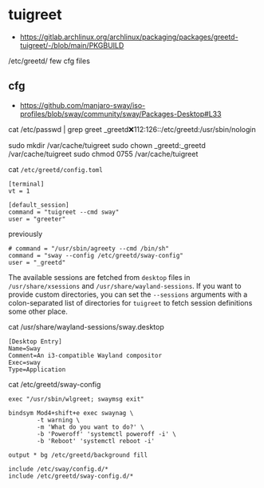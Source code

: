 # tuigreet

* https://gitlab.archlinux.org/archlinux/packaging/packages/greetd-tuigreet/-/blob/main/PKGBUILD

/etc/greetd/
    few cfg files

## cfg

* https://github.com/manjaro-sway/iso-profiles/blob/sway/community/sway/Packages-Desktop#L33

cat /etc/passwd | grep greet
_greetd:x:112:126::/etc/greetd:/usr/sbin/nologin

sudo mkdir /var/cache/tuigreet
sudo chown _greetd:_greetd /var/cache/tuigreet
sudo chmod 0755 /var/cache/tuigreet


cat `/etc/greetd/config.toml`

```
[terminal]
vt = 1

[default_session]
command = "tuigreet --cmd sway"
user = "greeter"
```

previously
```
# command = "/usr/sbin/agreety --cmd /bin/sh"
command = "sway --config /etc/greetd/sway-config"
user = "_greetd"
```

The available sessions are fetched from `desktop` files in 
`/usr/share/xsessions` and `/usr/share/wayland-sessions`. 
If you want to provide custom directories, you can set the `--sessions` arguments with a colon-separated list of directories for `tuigreet` to fetch session definitions some other place.

cat /usr/share/wayland-sessions/sway.desktop
```
[Desktop Entry]
Name=Sway
Comment=An i3-compatible Wayland compositor
Exec=sway
Type=Application
```

cat /etc/greetd/sway-config
```
exec "/usr/sbin/wlgreet; swaymsg exit"

bindsym Mod4+shift+e exec swaynag \
        -t warning \
        -m 'What do you want to do?' \
        -b 'Poweroff' 'systemctl poweroff -i' \
        -b 'Reboot' 'systemctl reboot -i'

output * bg /etc/greetd/background fill

include /etc/sway/config.d/*
include /etc/greetd/sway-config.d/*
```
